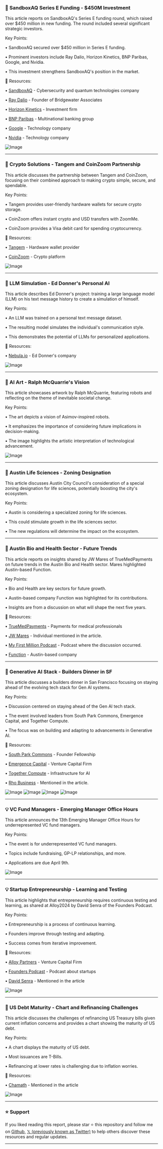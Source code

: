 ### 🤖 SandboxAQ Series E Funding - $450M Investment

This article reports on SandboxAQ's Series E funding round, which raised over $450 million in new funding.  The round included several significant strategic investors.

Key Points:

• SandboxAQ secured over $450 million in Series E funding.


• Prominent investors include Ray Dalio, Horizon Kinetics, BNP Paribas, Google, and Nvidia.


• This investment strengthens SandboxAQ's position in the market.


🔗 Resources:

• [SandboxAQ](https://x.com/SandboxAQ) - Cybersecurity and quantum technologies company


• [Ray Dalio](https://x.com/RayDalio) - Founder of Bridgewater Associates


• [Horizon Kinetics](https://x.com/HorizonKinetics) - Investment firm


• [BNP Paribas](https://x.com/BNPParibas) - Multinational banking group


• [Google](https://x.com/Google) - Technology company


• [Nvidia](https://x.com/nvidia) - Technology company

![Image](https://pbs.twimg.com/media/Gns_7sOawAA8UKK?format=jpg&name=small)


---
### 🚀 Crypto Solutions - Tangem and CoinZoom Partnership

This article discusses the partnership between Tangem and CoinZoom, focusing on their combined approach to making crypto simple, secure, and spendable.

Key Points:

• Tangem provides user-friendly hardware wallets for secure crypto storage.


• CoinZoom offers instant crypto and USD transfers with ZoomMe.


• CoinZoom provides a Visa debit card for spending cryptocurrency.


🔗 Resources:

• [Tangem](https://x.com/Tangem) - Hardware wallet provider


• [CoinZoom](https://x.com/GetCoinZoom) - Crypto platform


![Image](https://pbs.twimg.com/media/GnsuYQ7XQAAQJGR?format=jpg&name=small)


---
### 🤖 LLM Simulation - Ed Donner's Personal AI

This article describes Ed Donner's project: training a large language model (LLM) on his text message history to create a simulation of himself.

Key Points:

• An LLM was trained on a personal text message dataset.


• The resulting model simulates the individual's communication style.


• This demonstrates the potential of LLMs for personalized applications.


🔗 Resources:

• [Nebula.io](http://Nebula.io) - Ed Donner's company


![Image](https://pbs.twimg.com/media/GnthC7cWYAA-wg6?format=jpg&name=small)


---
### 🤖 AI Art - Ralph McQuarrie's Vision

This article showcases artwork by Ralph McQuarrie, featuring robots and reflecting on the theme of inevitable societal change.

Key Points:

• The art depicts a vision of Asimov-inspired robots.


• It emphasizes the importance of considering future implications in decision-making.


• The image highlights the artistic interpretation of technological advancement.


![Image](https://pbs.twimg.com/media/GntFUxCWsAAqliU?format=jpg&name=900x900)


---
### 🤖 Austin Life Sciences - Zoning Designation

This article discusses Austin City Council's consideration of a special zoning designation for life sciences, potentially boosting the city's ecosystem.

Key Points:

• Austin is considering a specialized zoning for life sciences.


• This could stimulate growth in the life sciences sector.


• The new regulations will determine the impact on the ecosystem.


---
### 🤖 Austin Bio and Health Sector - Future Trends

This article reports on insights shared by JW Mares of TrueMedPayments on future trends in the Austin Bio and Health sector.  Mares highlighted Austin-based Function.

Key Points:

• Bio and Health are key sectors for future growth.


• Austin-based company Function was highlighted for its contributions.


• Insights are from a discussion on what will shape the next five years.


🔗 Resources:

• [TrueMedPayments](https://x.com/TrueMedPayments) - Payments for medical professionals


• [JW Mares](https://x.com/jwmares) -  Individual mentioned in the article.


• [My First Million Podcast](https://x.com/myfirstmilpod) - Podcast where the discussion occurred.


• [Function](https://x.com/function) - Austin-based company


---
### 🤖 Generative AI Stack - Builders Dinner in SF

This article discusses a builders dinner in San Francisco focusing on staying ahead of the evolving tech stack for Gen AI systems.

Key Points:

• Discussion centered on staying ahead of the Gen AI tech stack.


• The event involved leaders from South Park Commons, Emergence Capital, and Together Compute.


• The focus was on building and adapting to advancements in Generative AI.


🔗 Resources:

• [South Park Commons](https://x.com/southpkcommons) - Founder Fellowship


• [Emergence Capital](https://x.com/emergencecap) - Venture Capital Firm


• [Together Compute](https://x.com/togethercompute) - Infrastructure for AI


• [Rho Business](https://x.com/rhobusiness) - Mentioned in the article.


![Image](https://pbs.twimg.com/media/GntCFf3bUAA7JTM?format=jpg&name=360x360)
![Image](https://pbs.twimg.com/media/GntCFg0aYAESzV4?format=jpg&name=360x360)
![Image](https://pbs.twimg.com/media/GntCFgka8AEFMZJ?format=jpg&name=360x360)
![Image](https://pbs.twimg.com/media/GntCIwTaAAAFmUo?format=jpg&name=360x360)


---
### 💡 VC Fund Managers - Emerging Manager Office Hours

This article announces the 13th Emerging Manager Office Hours for underrepresented VC fund managers.

Key Points:

• The event is for underrepresented VC fund managers.


• Topics include fundraising, GP-LP relationships, and more.


• Applications are due April 9th.


![Image](https://pbs.twimg.com/ext_tw_video_thumb/1907985553863356418/pu/img/IR_r0ZiUPUYYTi3l.jpg)


---
### 💡 Startup Entrepreneurship - Learning and Testing

This article highlights that entrepreneurship requires continuous testing and learning, as shared at Alloy2024 by David Senra of the Founders Podcast.

Key Points:

• Entrepreneurship is a process of continuous learning.


• Founders improve through testing and adapting.


• Success comes from iterative improvement.


🔗 Resources:

• [Alloy Partners](https://x.com/alloy_partners) - Venture Capital Firm


• [Founders Podcast](https://x.com/FoundersPodcast) - Podcast about startups


• [David Senra](https://x.com/DavidSenra1) - Mentioned in the article


![Image](https://pbs.twimg.com/ext_tw_video_thumb/1908146352984330240/pu/img/UmPjIF5BoiQicAFR.jpg)


---
### 🤖 US Debt Maturity - Chart and Refinancing Challenges

This article discusses the challenges of refinancing US Treasury bills given current inflation concerns and provides a chart showing the maturity of US debt.

Key Points:

•  A chart displays the maturity of US debt.


• Most issuances are T-Bills.


• Refinancing at lower rates is challenging due to inflation worries.


🔗 Resources:

• [Chamath](https://x.com/chamath) -  Mentioned in the article


![Image](https://pbs.twimg.com/media/Gnsgodma8AAZV_m?format=jpg&name=small)


---

### ⭐️ Support

If you liked reading this report, please star ⭐️ this repository and follow me on [Github](https://github.com/Drix10), [𝕏 (previously known as Twitter)](https://x.com/DRIX_10_) to help others discover these resources and regular updates.

---